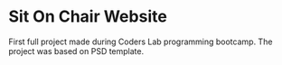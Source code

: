 # Sit On Chair Website

First full project made during Coders Lab programming bootcamp. 
The project was based on PSD template. 
